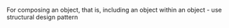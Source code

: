 For composing an object, that is, including an object within an object - use structural design pattern